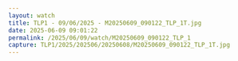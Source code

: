 ```yaml
---
layout: watch
title: TLP1 - 09/06/2025 - M20250609_090122_TLP_1T.jpg
date: 2025-06-09 09:01:22
permalink: /2025/06/09/watch/M20250609_090122_TLP_1
capture: TLP1/2025/202506/20250608/M20250609_090122_TLP_1T.jpg
---
```

